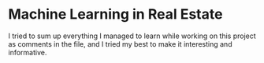 # Machine Learning in Real Estate

I tried to sum up everything I managed to learn while working on this project as comments in the file, and I tried my best to make it interesting and informative.
